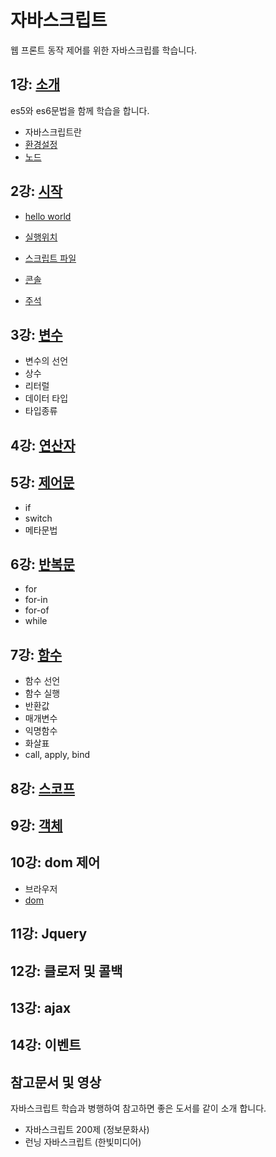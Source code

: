 # 자바스크립트
웹 프론트 동작 제어를 위한 자바스크립를 학습니다.

## 1강: [소개](javascript)
es5와 es6문법을 함께 학습을 합니다.

* 자바스크립트란
* [환경설정](./setup)
* [노드](./setup/nodejs)

## 2강: [시작](./basic)
* [hello world](./basic/hello)
* [실행위치](./basic/execute)
* [스크립트 파일](./basic/script)
* [콘솔](./basic/console)

* [주석](./basic/comment)

## 3강: [변수](./basic/variable)

* 변수의 선언
* 상수
* 리터럴
* 데이터 타입
* 타입종류

## 4강: [연산자](./basic/operation)



## 5강: [제어문](./basic/condition)
* if
* switch
* 메타문법

## 6강: [반복문](./basic/loop)
* for
* for-in
* for-of
* while

## 7강: [함수](./basic/function)
* 함수 선언
* 함수 실행
* 반환값
* 매개변수
* 익명함수
* 화살표
* call, apply, bind

## 8강: [스코프](./basic/scope)

## 9강: [객체](./basic/oop)

## 10강: dom 제어
* 브라우저
* [dom](./dom)


## 11강: Jquery

## 12강: 클로저 및 콜백

## 13강: ajax

## 14강: 이벤트


## 참고문서 및 영상
자바스크립트 학습과 병행하여 참고하면 좋은 도서를 같이 소개 합니다.

* 자바스크립트 200제 (정보문화사)
* 런닝 자바스크립트 (한빛미디어)